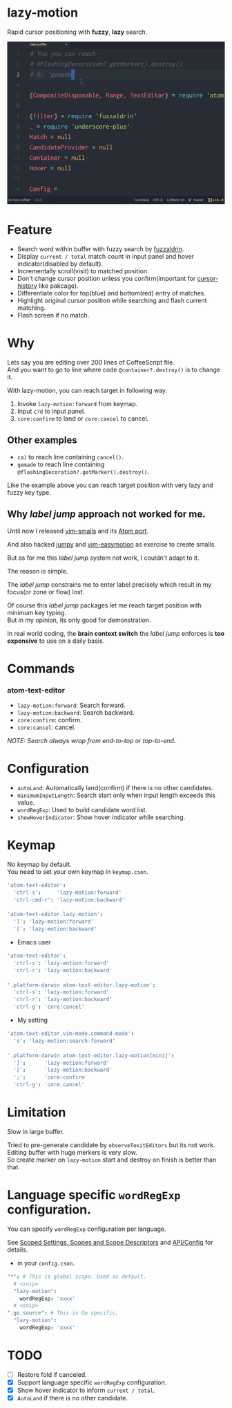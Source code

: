 # lazy-motion

Rapid cursor positioning with **fuzzy**, **lazy** search.

![gif](https://raw.githubusercontent.com/t9md/t9md/3379ed41ea6fd3725245f5d37b3bb36f7e9b0683/img/atom-lazy-motion.gif)

# Feature

* Search word within buffer with fuzzy search by [fuzzaldrin](https://github.com/atom/fuzzaldrin).
* Display `current / total` match count in input panel and hover indicator(disabled by default).
* Incrementally scroll(visit) to matched position.
* Don't change cursor position unless you confirm(important for [cursor-history](https://atom.io/packages/cursor-history) like pakcage).
* Differentiate color for top(blue) and bottom(red) entry of matches.
* Highlight original cursor position while searching and flash current matching.
* Flash screen if no match.

# Why

Lets say you are editing over 200 lines of CoffeeScript file.  
And you want to go to line where code `@container?.destroy()` is to change it.  

With lazy-motion, you can reach target in following way.

1. Invoke `lazy-motion:forward` from keymap.
2. Input `c?d` to input panel.
3. `core:confirm` to land or `core:cancel` to cancel.

## Other examples
* `ca)` to reach line containing `cancel()`.
* `gemade` to reach line containing `@flashingDecoration?.getMarker().destroy()`.

Like the example above you can reach target position with very lazy and fuzzy key type.

## Why *label jump* approach not worked for me.

Until now I released [vim-smalls](https://github.com/t9md/vim-smalls/blob/master/README-JP.md) and its [Atom port](https://github.com/t9md/atom-smalls).  

And also hacked [jumpy](https://github.com/t9md/jumpy) and [vim-easymotion](https://github.com/t9md/vim-easymotion) as exercise to create  smalls.  

But as for me this *label jump* system not work, I couldn't adapt to it.  

The reason is simple.  

The *label jump* constrains me to enter label precisely which result in my focus(or zone or flow) lost.  

Of course this *label jump* packages let me reach target position with minimum key typing.  
But in my opinion, its only good for demonstration.

In real world coding, the **brain context switch** the *label jump* enforces is **too expensive** to use on a daily basis.  

# Commands

### atom-text-editor
* `lazy-motion:forward`: Search forward.
* `lazy-motion:backward`: Search backward.
* `core:confirm`: confirm.
* `core:cancel`:  cancel.

*NOTE: Search always wrap from end-to-top or top-to-end.*

# Configuration

* `autoLand`: Automatically land(confirm) if there is no other candidates.
* `minimumInputLength`: Search start only when input length exceeds this value.
* `wordRegExp`: Used to build candidate word list.
* `showHoverIndicator`: Show hover indicator while searching.

# Keymap

No keymap by default.  
You need to set your own keymap in `keymap.cson`.

```coffeescript
'atom-text-editor':
  'ctrl-s':     'lazy-motion:forward'
  'ctrl-cmd-r': 'lazy-motion:backward'

'atom-text-editor.lazy-motion':
  ']': 'lazy-motion:forward'
  '[': 'lazy-motion:backward'
```

* Emacs user

```coffeescript
'atom-text-editor':
  'ctrl-s': 'lazy-motion:forward'
  'ctrl-r': 'lazy-motion:backward'

'.platform-darwin atom-text-editor.lazy-motion':
  'ctrl-s': 'lazy-motion:forward'
  'ctrl-r': 'lazy-motion:backward'
  'ctrl-g': 'core:cancel'
```

* My setting

```coffeescript
'atom-text-editor.vim-mode.command-mode':
  's': 'lazy-motion:search-forward'

'.platform-darwin atom-text-editor.lazy-motion[mini]':
  ']':      'lazy-motion:forward'
  '[':      'lazy-motion:backward'
  ';':      'core:confirm'
  'ctrl-g': 'core:cancel'
```

# Limitation

Slow in large buffer.  

Tried to pre-generate candidate by `observeTexitEditors` but its not work.  
Editing buffer with huge merkers is very slow.  
So create marker on `lazy-motion` start and destroy on finish is better than that.  

# Language specific `wordRegExp` configuration.

You can specify `wordRegExp` configuration per language.  

See [Scoped Settings, Scopes and Scope Descriptors](https://atom.io/docs/latest/behind-atom-scoped-settings-scopes-and-scope-descriptors) and [API/Config](https://atom.io/docs/api/latest/Config) for details.

* in your `config.cson`.
```coffeescript
"*": # This is global scope. Used as default.
  # <snip>
  "lazy-motion":
    wordRegExp: 'xxxx'
  # <snip>
".go.source": # This is Go specific,
  "lazy-motion":
    wordRegExp: 'xxxx'
```

# TODO
- [ ] Restore fold if canceled.
- [x] Support language specific `wordRegExp` configuration.
- [x] Show hover indicator to inform `current / total`.
- [x] `AutoLand` if there is no other candidate.
